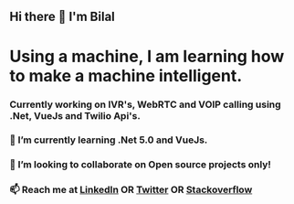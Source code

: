 ## Hi there 👋 I'm Bilal 

<!--
**bilalmehrban/bilalmehrban** is a ✨ _special_ ✨ repository because its `README.md` (this file) appears on your GitHub profile.

- 🔭 I’m currently working on ...
- 🌱 I’m currently learning ...
- 👯 I’m looking to collaborate on ...
- 🤔 I’m looking for help with ...
- 💬 Ask me about ...
- 📫 How to reach me: ...
- 😄 Pronouns: ...
- ⚡ Fun fact: ...
-->
# Using a machine, I am learning how to make a machine intelligent. <!-- Data Science enthusiast and a Deep learning rookie who aims to utilize his skills to push the boundaries of AI research. -->
### Currently working on IVR's, WebRTC and VOIP calling using .Net, VueJs and Twilio Api's.
### 🌱 I’m currently learning .Net 5.0 and VueJs.
### 👯 I’m looking to collaborate on Open source projects only!
### 📫 Reach me at [LinkedIn](https://www.linkedin.com/in/bilalmehrban/) **OR** [Twitter](https://twitter.com/bilalmehrban) **OR** [Stackoverflow](https://stackoverflow.com/users/6885654/bilal-mehrban)

